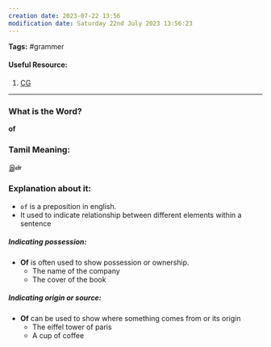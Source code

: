 ```yaml
---
creation date: 2023-07-22 13:56
modification date: Saturday 22nd July 2023 13:56:23
---
```


**Tags:** #grammer

#### Useful Resource:
1. [CG](https://chat.openai.com/share/58636767-ac74-4d72-bcf9-428dd6d0c547)

--------------------------------------

### What is the Word?

**of**


### Tamil Meaning:

இன்

### Explanation about it:

* `of` is a preposition in english.
* It used to indicate relationship between different elements within a sentence

##### Indicating possession:

* **Of** is often used to show possession or ownership.
	* The name of the company
	* The cover of the book

##### Indicating origin or source:

* **Of** can be used to show where something comes from or its origin
	* The eiffel tower of paris
	* A cup of coffee








